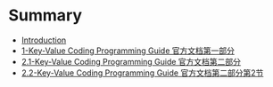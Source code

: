 # Summary

* [Introduction](README.md)
* [1-Key-Value Coding Programming Guide 官方文档第一部分](chapter1.md)
* [2.1-Key-Value Coding Programming Guide 官方文档第二部分](chapter2.md)
* [2.2-Key-Value Coding Programming Guide 官方文档第二部分第2节](chapter3.md)
